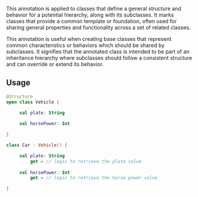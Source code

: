 This annotation is applied to classes that define a general structure
and behavior for a potential hierarchy, along with its subclasses. It marks classes
that provide a common template or foundation, often used for sharing general properties
and functionality across a set of related classes.

This annotation is useful when creating base classes that represent common characteristics
or behaviors which should be shared by subclasses. It signifies that the annotated class
is intended to be part of an inheritance hierarchy where subclasses should follow a
consistent structure and can override or extend its behavior.

## Usage 

```kotlin
@Structure
open class Vehicle {

     val plate: String
    
     val horsePower: Int

}

class Car : Vehicle() {

     val plate: String
         get = // logic to retrieve the plate value
    
     val horsePower: Int
         get = // logic to retrieve the horse power value

}
```